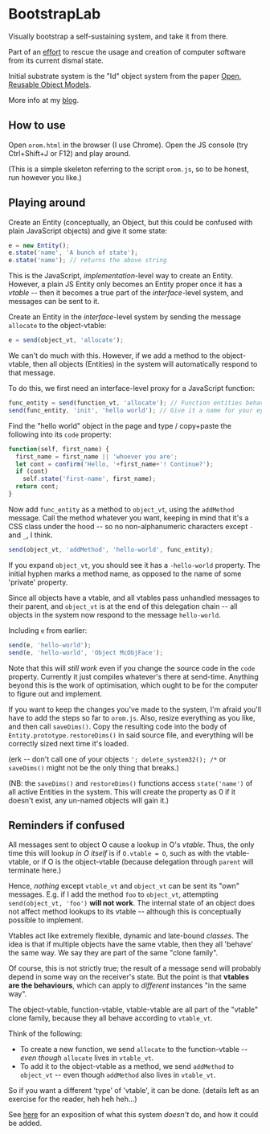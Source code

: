 # BootstrapLab
Visually bootstrap a self-sustaining system, and take it from there.

Part of an [effort](https://github.com/d-cook/SomethingNew) to rescue the usage and creation of computer software from its current dismal state.

Initial substrate system is the "Id" object system from the paper [Open, Reusable Object Models](www.vpri.org/pdf/tr2006003a_objmod.pdf).

More info at my [blog](https://programmingmadecomplicated.wordpress.com/category/programming/bootstraplab/).

## How to use
Open `orom.html` in the browser (I use Chrome). Open the JS console (try Ctrl+Shift+J or F12) and play around.

(This is a simple skeleton referring to the script `orom.js`, so to be honest, run however you like.)

## Playing around

Create an Entity (conceptually, an Object, but this could be confused with plain JavaScript objects) and give it some state:

```javascript
e = new Entity();
e.state('name', 'A bunch of state');
e.state('name'); // returns the above string
```

This is the JavaScript, *implementation*-level way to create an Entity. However, a plain JS Entity only becomes an Entity proper once it has a *vtable* -- then it becomes a true part of the *interface*-level system, and messages can be sent to it.

Create an Entity in the *interface*-level system by sending the message `allocate` to the object-vtable:
```javascript
e = send(object_vt, 'allocate');
```

We can't do much with this. However, if we add a method to the object-vtable, then all objects (Entities) in the system will automatically respond to that message.

To do this, we first need an interface-level proxy for a JavaScript function:

```javascript
func_entity = send(function_vt, 'allocate'); // Function entities behave according to function_vt
send(func_entity, 'init', 'hello world'); // Give it a name for your eyes
```

Find the "hello world" object in the page and type / copy+paste the following into its `code` property:
```javascript
function(self, first_name) {
  first_name = first_name || 'whoever you are';
  let cont = confirm('Hello, '+first_name+'! Continue?');
  if (cont)
    self.state('first-name', first_name);
  return cont;
}
```

Now add `func_entity` as a method to `object_vt`, using the `addMethod` message. Call the method whatever you want, keeping in mind that it's a CSS class under the hood -- so no non-alphanumeric characters except `-` and `_`, I think.

```javascript
send(object_vt, 'addMethod', 'hello-world', func_entity);
```

If you expand `object_vt`, you should see it has a `-hello-world` property. The initial hyphen marks a method name, as opposed to the name of some 'private' property.

Since all objects have a vtable, and all vtables pass unhandled messages to their parent, and `object_vt` is at the end of this delegation chain -- all objects in the system now respond to the message `hello-world`.

Including `e` from earlier:
```javascript
send(e, 'hello-world');
send(e, 'hello-world', 'Object McObjFace');
```

Note that this will *still work* even if you change the source code in the `code` property. Currently it just compiles whatever's there at send-time. Anything beyond this is the work of optimisation, which ought to be for the computer to figure out and implement.

If you want to keep the changes you've made to the system, I'm afraid you'll have to add the steps so far to `orom.js`. Also, resize everything as you like, and then call `saveDims()`. Copy the resulting code into the body of `Entity.prototype.restoreDims()` in said source file, and everything will be correctly sized next time it's loaded.

(erk -- don't call one of your objects `'; delete_system32(); /*` or `saveDims()` might not be the only thing that breaks.)

(NB: the `saveDims()` and `restoreDims()` functions access `state('name')` of all active Entities in the system. This will create the property as 0 if it doesn't exist, any un-named objects will gain it.)

## Reminders if confused
All messages sent to object O cause a lookup in O's *vtable*. Thus, the only time this will lookup *in O itself* is if `O.vtable = O`, such as with the vtable-vtable, or if O is the object-vtable (because delegation through `parent` will terminate here.)

Hence, *nothing* except `vtable_vt` and `object_vt` can be sent its "own" messages. E.g. if I add the method `foo` to `object_vt`, attempting `send(object_vt, 'foo')` **will not work**. The internal state of an object does not affect method lookups to its vtable -- although this is conceptually possible to implement.

Vtables act like extremely flexible, dynamic and late-bound *classes*. The idea is that if multiple objects have the same vtable, then they all 'behave' the same way. We say they are part of the same "clone family".

Of course, this is not strictly true; the result of a message send will probably depend in some way on the receiver's state. But the point is that **vtables are the behaviours**, which can apply to *different* instances "in the same way".

The object-vtable, function-vtable, vtable-vtable are all part of the "vtable" clone family, because they all behave according to `vtable_vt`.

Think of the following:
* To create a new function, we send `allocate` to the function-vtable -- *even though* `allocate` lives in `vtable_vt`.
* To add it to the object-vtable as a method, we send `addMethod` to `object_vt` -- even though `addMethod` also lives in `vtable_vt`.

So if you want a different 'type' of 'vtable', it can be done. (details left as an exercise for the reader, heh heh heh...)

See [here](http://piumarta.com/software/cola/prototypes.html) for an exposition of what this system *doesn't* do, and how it could be added.

